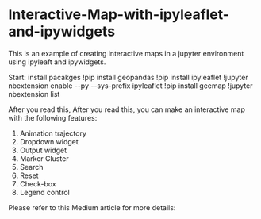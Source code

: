 # Interactive-Map-with-ipyleaflet-and-ipywidgets
This is an example of creating interactive maps in a jupyter environment using ipyleaft and ipywidgets.

Start: install pacakges
!pip install geopandas
!pip install ipyleaflet
!jupyter nbextension enable --py --sys-prefix ipyleaflet
!pip install geemap
!jupyter nbextension list

After you read this, After you read this, you can make an interactive map with the following features:
1. Animation trajectory
2. Dropdown widget 
3. Output widget
4. Marker Cluster
5. Search
6. Reset
7. Check-box
8. Legend control

Please refer to this Medium article for more details:
